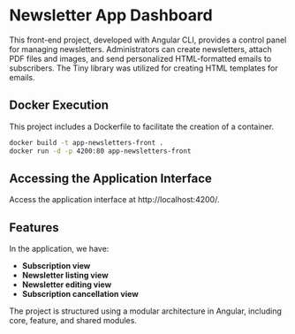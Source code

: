 # Newsletter App Dashboard

This front-end project, developed with Angular CLI, provides a control panel for managing newsletters. Administrators can create newsletters, attach PDF files and images, and send personalized HTML-formatted emails to subscribers. The Tiny library was utilized for creating HTML templates for emails.

## Docker Execution

This project includes a Dockerfile to facilitate the creation of a container.

```bash
docker build -t app-newsletters-front .
docker run -d -p 4200:80 app-newsletters-front
```

## Accessing the Application Interface

Access the application interface at http://localhost:4200/.

## Features

In the application, we have:

- **Subscription view**
- **Newsletter listing view**
- **Newsletter editing view**
- **Subscription cancellation view**

The project is structured using a modular architecture in Angular, including core, feature, and shared modules.
